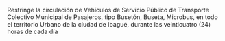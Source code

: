 Restringe la circulación de Vehículos de Servicio Público de Transporte Colectivo Municipal de Pasajeros, tipo Busetón, Buseta, Microbus, en todo el territorio Urbano de la ciudad de Ibagué, durante las veinticuatro (24) horas de cada día